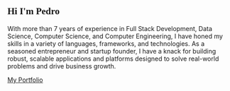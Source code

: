 <link href="https://fonts.googleapis.com/css2?family=Lobster&display=swap" rel="stylesheet">

## <span style="font-family: 'Lobster', cursive; font-weight: bold;">Hi I'm Pedro 🚀</span>

With more than 7 years of experience in Full Stack Development, Data Science, Computer Science, and Computer Engineering, I have honed my skills in a variety of languages, frameworks, and technologies. As a seasoned entrepreneur and startup founder, I have a knack for building robust, scalable applications and platforms designed to solve real-world problems and drive business growth.

[My Portfolio](https://sirdrope.github.io)
